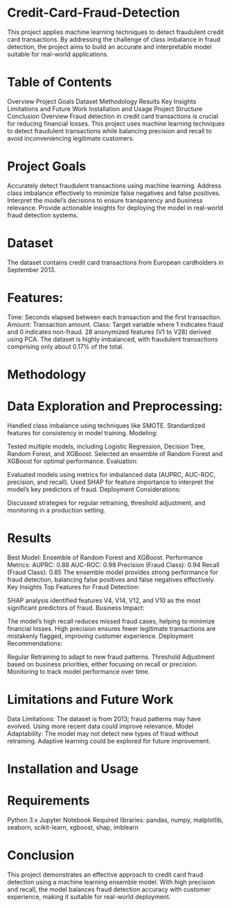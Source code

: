 # Credit-Card-Fraud-Detection
This project applies machine learning techniques to detect fraudulent credit card transactions. By addressing the challenge of class imbalance in fraud detection, the project aims to build an accurate and interpretable model suitable for real-world applications.

# Table of Contents
Overview
Project Goals
Dataset
Methodology
Results
Key Insights
Limitations and Future Work
Installation and Usage
Project Structure
Conclusion
Overview
Fraud detection in credit card transactions is crucial for reducing financial losses. This project uses machine learning techniques to detect fraudulent transactions while balancing precision and recall to avoid inconveniencing legitimate customers.

# Project Goals
Accurately detect fraudulent transactions using machine learning.
Address class imbalance effectively to minimize false negatives and false positives.
Interpret the model’s decisions to ensure transparency and business relevance.
Provide actionable insights for deploying the model in real-world fraud detection systems.
# Dataset
The dataset contains credit card transactions from European cardholders in September 2013.
# Features:
Time: Seconds elapsed between each transaction and the first transaction.
Amount: Transaction amount.
Class: Target variable where 1 indicates fraud and 0 indicates non-fraud.
28 anonymized features (V1 to V28) derived using PCA.
The dataset is highly imbalanced, with fraudulent transactions comprising only about 0.17% of the total.
# Methodology
# Data Exploration and Preprocessing:

Handled class imbalance using techniques like SMOTE.
Standardized features for consistency in model training.
Modeling:

Tested multiple models, including Logistic Regression, Decision Tree, Random Forest, and XGBoost.
Selected an ensemble of Random Forest and XGBoost for optimal performance.
Evaluation:

Evaluated models using metrics for imbalanced data (AUPRC, AUC-ROC, precision, and recall).
Used SHAP for feature importance to interpret the model’s key predictors of fraud.
Deployment Considerations:

Discussed strategies for regular retraining, threshold adjustment, and monitoring in a production setting.

# Results
Best Model: Ensemble of Random Forest and XGBoost.
Performance Metrics:
AUPRC: 0.88
AUC-ROC: 0.98
Precision (Fraud Class): 0.94
Recall (Fraud Class): 0.85
The ensemble model provides strong performance for fraud detection, balancing false positives and false negatives effectively.
Key Insights
Top Features for Fraud Detection:

SHAP analysis identified features V4, V14, V12, and V10 as the most significant predictors of fraud.
Business Impact:

The model’s high recall reduces missed fraud cases, helping to minimize financial losses.
High precision ensures fewer legitimate transactions are mistakenly flagged, improving customer experience.
Deployment Recommendations:

Regular Retraining to adapt to new fraud patterns.
Threshold Adjustment based on business priorities, either focusing on recall or precision.
Monitoring to track model performance over time.

# Limitations and Future Work
Data Limitations: The dataset is from 2013; fraud patterns may have evolved. Using more recent data could improve relevance.
Model Adaptability: The model may not detect new types of fraud without retraining. Adaptive learning could be explored for future improvement.

# Installation and Usage
# Requirements
Python 3.x
Jupyter Notebook
Required libraries: pandas, numpy, matplotlib, seaborn, scikit-learn, xgboost, shap, imblearn

# Conclusion
This project demonstrates an effective approach to credit card fraud detection using a machine learning ensemble model. With high precision and recall, the model balances fraud detection accuracy with customer experience, making it suitable for real-world deployment.
